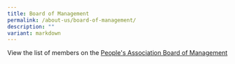 ```yaml
---
title: Board of Management
permalink: /about-us/board-of-management/
description: ""
variant: markdown
---
```

View the list of members on the [People's Association Board of Management](/files/About%20Us/Board%20of%20Mgmt/PA_Board_of_Management_List__1_Jan_2025_to_31_Dec_2027_.pdf)